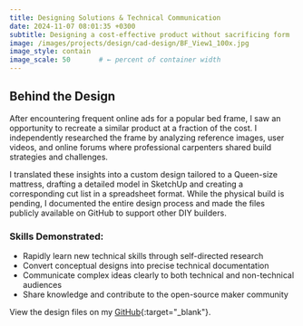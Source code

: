 ```yaml
---
title: Designing Solutions & Technical Communication
date: 2024-11-07 08:01:35 +0300
subtitle: Designing a cost-effective product without sacrificing form
image: /images/projects/design/cad-design/BF_View1_100x.jpg
image_style: contain
image_scale: 50       # ← percent of container width
---
```


## Behind the Design
After encountering frequent online ads for a popular bed frame, I saw an opportunity to recreate a similar product at a fraction of the cost. I independently researched the frame by analyzing reference images, user videos, and online forums where professional carpenters shared build strategies and challenges.

I translated these insights into a custom design tailored to a Queen-size mattress, drafting a detailed model in SketchUp and creating a corresponding cut list in a spreadsheet format. While the physical build is pending, I documented the entire design process and made the files publicly available on GitHub to support other DIY builders.

### Skills Demonstrated:
- Rapidly learn new technical skills through self-directed research
- Convert conceptual designs into precise technical documentation
- Communicate complex ideas clearly to both technical and non-technical audiences
- Share knowledge and contribute to the open-source maker community

View the design files on my [GitHub](https://github.com/micah-e-cole/Bed_Frame){:target="_blank"}.